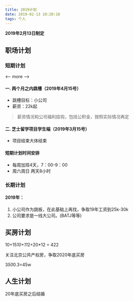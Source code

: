 ```yaml
---
title: 2019计划
date: 2019-02-13 10:20:18
tags: 个人
---
```


**2019年2月13日制定**
## 职场计划
### 短期计划

<-- more -->

#### 一. 两个月之内跳槽（2019年4月15号）

+ 跳槽目标：小公司
+ 薪资：22k起

> 薪资情况和公司福利挂钩，包括公积金，按照实际情况再定

#### 二. 芝士留学项目学生端（2019年3月15号）

+ 项目结束大体结束

#### 短期计划时间安排

+ 每周加班4天，7：00-9：00
+ 周六周日 两天8小时

### 长期计划
#### 2019年：
1. 小公司作为跳板，在此基础上再找，争取19年工资到25k-30k
2. 公司要求是一线大公司。(BATJ等等)

## 买房计划
10+15*10+11*2+20*12 = 422

关注北京公共产权房，争取2020年底买房

3*50*0.3=45w


## 人生计划
20年底买房之后结婚